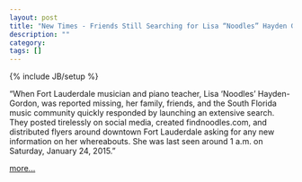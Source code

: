 ```yaml
---
layout: post
title: "New Times - Friends Still Searching for Lisa “Noodles” Hayden Gordon a Month After She Disappeared"
description: ""
category: 
tags: []
---
```

{% include JB/setup %}

“When Fort Lauderdale musician and piano teacher, Lisa ‘Noodles’ Hayden-Gordon, was reported missing, her family, friends, and the South Florida music community quickly responded by launching an extensive search. They posted tirelessly on social media, created findnoodles.com, and distributed flyers around downtown Fort Lauderdale asking for any new information on her whereabouts. She was last seen around 1 a.m. on Saturday, January 24, 2015.”

[more...][newtimes]

[newtimes]: http://blogs.browardpalmbeach.com/countygrind/2015/02/lisa_noodles_hayden-gordon.php 